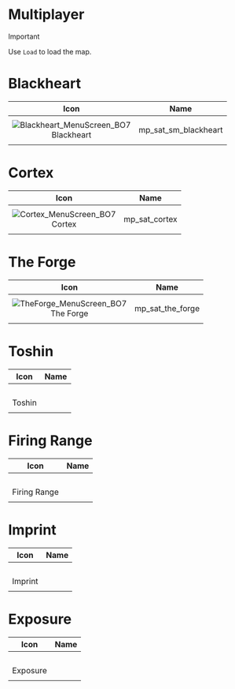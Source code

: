 # Multiplayer 



> [!IMPORTANT]
> 
> Use `Load` to load the map.
>


# Blackheart
| Icon | Name |
| :--: | :--: | 
| | | | | 
![Blackheart_MenuScreen_BO7](https://github.com/user-attachments/assets/99f0efe5-8a1e-4088-867d-867779cbbb38) <br> Blackheart | mp_sat_sm_blackheart | 
| | | | | 


# Cortex
| Icon | Name |
| :--: | :--: | 
| | | | | 
![Cortex_MenuScreen_BO7](https://github.com/user-attachments/assets/5e7cd0da-c404-4d45-8fd7-289a4d17617c) <br> Cortex | mp_sat_cortex | 
| | | | | 

# The Forge
| Icon | Name |
| :--: | :--: | 
| | | | | 
![TheForge_MenuScreen_BO7](https://github.com/user-attachments/assets/adb7e388-01ed-4e24-a014-5c86c13638fa) <br> The Forge | mp_sat_the_forge | 
| | | | | 

# Toshin
| Icon | Name |
| :--: | :--: | 
| | | | | 
<br> Toshin | | 
| | | | | 


# Firing Range
| Icon | Name |
| :--: | :--: | 
| | | | | 
<br> Firing Range | | 
| | | | | 


# Imprint 
| Icon | Name |
| :--: | :--: | 
| | | | | 
<br> Imprint | | 
| | | | | 


# Exposure
| Icon | Name |
| :--: | :--: | 
| | | | | 
<br> Exposure | | 
| | | | | 


















